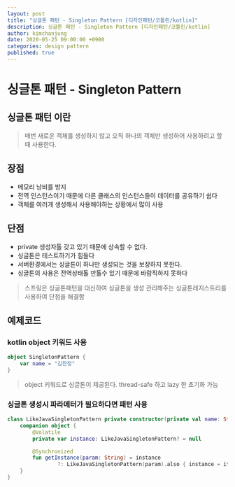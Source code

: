```yaml
---
layout: post
title: "싱글톤 패턴 - Singleton Pattern [디자인패턴/코틀린/kotlin]"
description: 싱글톤 패턴 - Singleton Pattern [디자인패턴/코틀린/kotlin]
author: kimchanjung
date: 2020-05-25 09:00:00 +0900
categories: design pattern
published: true
---
```


# 싱글톤 패턴 - Singleton Pattern

## 싱글톤 패턴 이란
> 매번 새로운 객체를 생성하지 않고 오직 하나의 객체만 생성하어 사용하려고 할때 사용한다.

## 장점
- 메모리 낭비를 방지
- 전역 인스턴스이기 때문에 다른 클래스의 인스턴스들이 데이터를 공유하기 쉽다
- 객체를 여러개 생성해서 사용해야하는 상황에서 많이 사용 

## 단점
- private 생성자톨 갖고 있기 때문에 상속할 수 없다.
- 싱글톤은 테스트하기가 힘들다
- 서버환경에서는 싱글톤이 하나만 생성되는 것을 보장하지 못한다.
- 싱글톤의 사용은 전역상태톨 만톨수 있기 때문에 바람직하지 못하다

> 스프링은 싱글톤패턴을 대신하여 싱글톤을 생성 관리해주는 싱글톤레지스트리를 사용하여 단점을 해결함

## 예제코드
### kotlin object 키워드 사용 
```kotlin
object SingletonPattern {
    var name = "김찬정"
}
```
> object 키워드로 싱글톤이 제공된다. thread-safe 하고 lazy 한 초기화 가능

### 싱글톤 생성시 파라메터가 필요하다면 패턴 사용 
```kotlin
class LikeJavaSingletonPattern private constructor(private val name: String) {
    companion object {
        @Volatile
        private var instance: LikeJavaSingletonPattern? = null

        @Synchronized
        fun getInstance(param: String) = instance
                ?: LikeJavaSingletonPattern(param).also { instance = it }
    }
}
```
